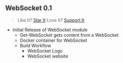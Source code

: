 ## WebSocket 0.1

> Like It? [Star It](https://github.com/PowerShellWeb/WebSocket)
> Love It? [Support It](https://github.com/sponsors/StartAutomating)

* Initial Release of WebSocket module
  * Get-WebSocket gets content from a WebSocket
  * Docker container for WebSocket
  * Build Workflow
    * WebSocket Logo
    * WebSocket website
